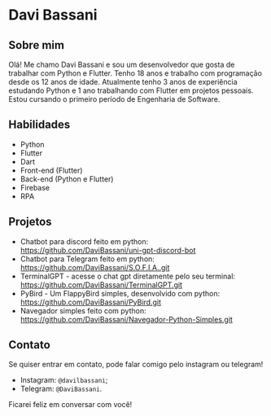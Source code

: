 # Davi Bassani

## Sobre mim
Olá! Me chamo Davi Bassani e sou um desenvolvedor que gosta de trabalhar com Python e Flutter. Tenho 18 anos e trabalho com programação desde os 12 anos de idade. Atualmente tenho 3 anos de experiência estudando Python e 1 ano trabalhando com Flutter em projetos pessoais. Estou cursando o primeiro período de Engenharia de Software.

## Habilidades
- Python
- Flutter
- Dart
- Front-end (Flutter)
- Back-end (Python e Flutter)
- Firebase
- RPA

## Projetos
- Chatbot para discord feito em python: https://github.com/DaviBassani/uni-gpt-discord-bot
- Chatbot para Telegram feito em python: https://github.com/DaviBassani/S.O.F.I.A..git
- TerminalGPT - acesse o chat gpt diretamente pelo seu terminal: https://github.com/DaviBassani/TerminalGPT.git
- PyBird - Um FlappyBird simples, desenvolvido com python: https://github.com/DaviBassani/PyBird.git
- Navegador simples feito com python: https://github.com/DaviBassani/Navegador-Python-Simples.git

## Contato
Se quiser entrar em contato, pode falar comigo pelo instagram ou telegram!

- Instagram: ``@davilbassani``; 
- Telegram: ``@DaviBassani``. 

Ficarei feliz em conversar com você!
